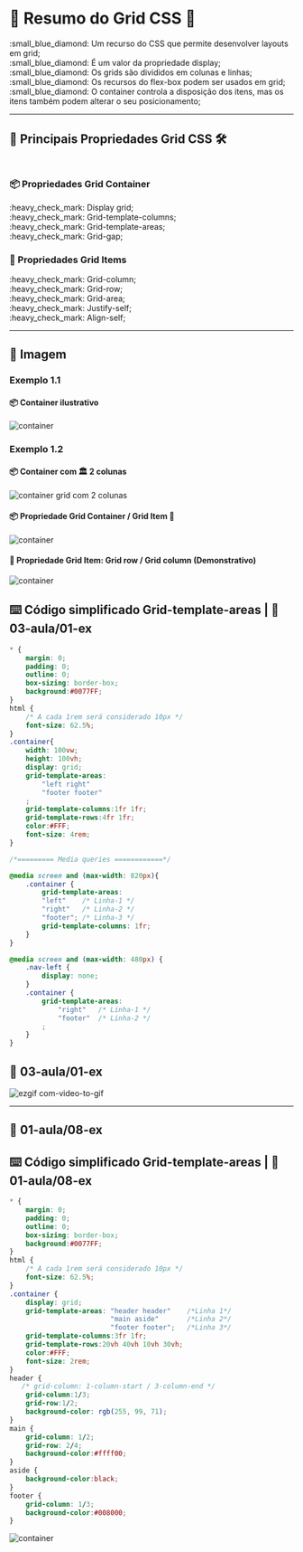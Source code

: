 # :dart: Resumo do Grid CSS :dart:

<p>
    :small_blue_diamond: Um recurso do CSS que permite desenvolver layouts em grid;<br>
    :small_blue_diamond: É um valor da propriedade display;<br>
    :small_blue_diamond: Os grids são divididos em colunas e linhas;<br>
    :small_blue_diamond: Os recursos do flex-box podem ser usados em grid;<br>
    :small_blue_diamond: O container controla a disposição dos itens, mas os itens também podem alterar o seu posicionamento;
</p>

---

## :toolbox: Principais Propriedades Grid CSS :hammer_and_wrench: <br><br>

### :package: Propriedades Grid Container

<p>
    :heavy_check_mark: Display grid;<br>
    :heavy_check_mark: Grid-template-columns;<br>       
    :heavy_check_mark: Grid-template-areas;<br>        
    :heavy_check_mark: Grid-gap;<br>        
</p>

### :pencil: Propriedades Grid Items

<p>     
    :heavy_check_mark: Grid-column;<br>    
    :heavy_check_mark: Grid-row;<br>
    :heavy_check_mark: Grid-area;<br> 
    :heavy_check_mark: Justify-self;<br> 
    :heavy_check_mark: Align-self;<br> 
</p>  

---

## :art: Imagem 

### Exemplo 1.1
#### :package: Container ilustrativo

<img alt="container" src="../img/01-AULA-ex-2-container-2.png">

### Exemplo 1.2

#### :package: Container com :classical_building: 2 colunas

<img alt="container grid com 2 colunas" src="../img/01-AULA-ex-2-ex3-container-3.png">

#### :package: Propriedade Grid Container / Grid Item :pencil:

<img alt="container" src="../img/explicacao-gta-ga.png  ">

#### :pencil: Propriedade Grid Item: Grid row / Grid column (Demonstrativo)

<img alt="container" src="../img/explicacao-gr-gc.png">

## :keyboard: Código simplificado Grid-template-areas | :open_file_folder: 03-aula/01-ex

```css
* {
    margin: 0;
    padding: 0;
    outline: 0;
    box-sizing: border-box;
    background:#0077FF;    
}
html {
    /* A cada 1rem será considerado 10px */
    font-size: 62.5%;
}
.container{
    width: 100vw;
    height: 100vh;
    display: grid;
    grid-template-areas: 
        "left right"
        "footer footer"
    ;
    grid-template-columns:1fr 1fr;
    grid-template-rows:4fr 1fr;
    color:#FFF;
    font-size: 4rem;    
}

/*========= Media queries ============*/

@media screen and (max-width: 820px){
    .container {
        grid-template-areas: 
        "left"    /* Linha-1 */
        "right"   /* Linha-2 */
        "footer"; /* Linha-3 */
        grid-template-columns: 1fr;
    }    
}

@media screen and (max-width: 480px) {
    .nav-left {
        display: none;
    }
    .container {
        grid-template-areas: 
            "right"   /* Linha-1 */
            "footer"  /* Linha-2 */
        ;
    }
}

```

## :open_file_folder: 03-aula/01-ex 

![ezgif com-video-to-gif](https://github.com/FabioFlorencio/Grid-CSS/assets/78650091/2c8001fb-6611-4629-a62e-8c5fa6b16e92)

---

## :open_file_folder: 01-aula/08-ex 

## :keyboard: Código simplificado Grid-template-areas | :open_file_folder: 01-aula/08-ex

```css
* {
    margin: 0;
    padding: 0;
    outline: 0;
    box-sizing: border-box;
    background:#0077FF;    
}
html {
    /* A cada 1rem será considerado 10px */
    font-size: 62.5%;
}
.container {
    display: grid;    
    grid-template-areas: "header header"    /*Linha 1*/
                         "main aside"       /*Linha 2*/
                         "footer footer";   /*Linha 3*/
    grid-template-columns:3fr 1fr;
    grid-template-rows:20vh 40vh 10vh 30vh;                           
    color:#FFF;
    font-size: 2rem;
}
header {
   /* grid-column: 1-column-start / 3-column-end */        
    grid-column:1/3;
    grid-row:1/2;
    background-color: rgb(255, 99, 71);          
}
main {            
    grid-column: 1/2;
    grid-row: 2/4;
    background-color:#ffff00;    
}
aside {            
    background-color:black;    
}
footer {              
    grid-column: 1/3;
    background-color:#008000;
}


```

<img alt="container" src="../img/01-AULA-ex-8-9-10-container-8.png">



